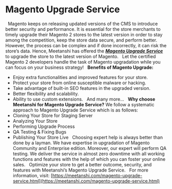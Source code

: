 # Magento Upgrade Service
 
Magento keeps on releasing updated versions of the CMS to introduce better security and performance. It is essential for the store merchants to timely upgrade their Magento 2 stores to the latest version in order to stay among the competition, keep the store data secure, and perform better.
 
However, the process can be complex and if done incorrectly, it can risk the store’s data. Hence, Meetanshi has offered the [***Magento Upgrade Service***](https://meetanshi.com/magento-upgrade-service.html) to upgrade the store to the latest version of Magento.
 
Let the certified Magento 2 developers handle the task of Magento upgradation while you can focus on your business strategy!
 
**Benefits of Magento Upgrade:**
* Enjoy extra functionalities and improved features for your store.
* Protect your store from online susceptible malware or hacking.
* Take advantage of built-in SEO features in the upgraded version.
* Better flexibility and scalability.
* Ability to use custom extensions.
 
And many more…
 
**Why choose Meetanshi for Magento Upgrade Service?**
We follow a systematic approach to Magento Upgrade Service which is as follows:
 
* Cloning Your Store for Staging Server
* Analyzing Your Store
* Performing Upgrade Process
* QA Testing & Fixing Bugs
* Publishing Your Store Live
 
Choosing expert help is always better than done by a layman. We have expertise in upgradation of Magento Community and Enterprise edition. Moreover, our expert will perform QA testing. We deliver the service in almost zero downtime with all working functions and features with the help of which you can foster your online sales.
 
Optimize your store to get a better outcome, security, and features with Meetanshi’s Magento Upgrade Service.
 
For more information, visit: [https://meetanshi.com/magento-upgrade-service.html](https://meetanshi.com/magento-upgrade-service.html)